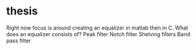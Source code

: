 # thesis
Right now focus is around creating an equalizer in matlab then in C. 
What does an equalizer consists of? 
Peak filter
Notch filter
Shelving filters
Band pass filter
